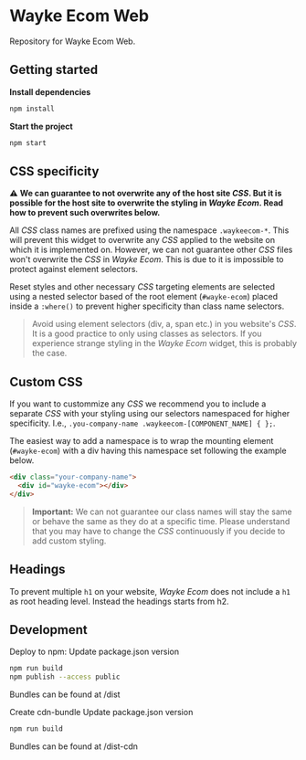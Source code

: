 # Wayke Ecom Web

Repository for Wayke Ecom Web.

## Getting started

__Install dependencies__

```bash
npm install
```

__Start the project__

```bash
npm start
```

## CSS specificity

⚠️ __We can guarantee to not overwrite any of the host site _CSS_. But it is possible for the host site to overwrite the styling in _Wayke Ecom_. Read how to prevent such overwrites below.__

All _CSS_ class names are prefixed using the namespace `.waykeecom-*`. This will prevent this widget to overwrite any _CSS_ applied to the website on which it is implemented on. However, we can not guarantee other _CSS_ files won't overwrite the _CSS_ in _Wayke Ecom_. This is due to it is impossible to protect against element selectors.

Reset styles and other necessary _CSS_ targeting elements are selected using a nested selector based of the root element (`#wayke-ecom`) placed inside a `:where()` to prevent higher specificity than class name selectors.

> Avoid using element selectors (div, a, span etc.) in you website's _CSS_. It is a good practice to only using classes as selectors. If you experience strange styling in the _Wayke Ecom_ widget, this is probably the case.

## Custom CSS

If you want to custommize any _CSS_ we recommend you to include a separate _CSS_ with your styling using our selectors namespaced for higher specificity. I.e., `.you-company-name .waykeecom-[COMPONENT_NAME] { };`.

The easiest way to add a namespace is to wrap the mounting element (`#wayke-ecom`) with a div having this namespace set following the example below.

```html
<div class="your-company-name">
  <div id="wayke-ecom"></div>
</div>
```

> **Important:** We can not guarantee our class names will stay the same or behave the same as they do at a specific time. Please understand that you may have to change the _CSS_ continuously if you decide to add custom styling.

## Headings

To prevent multiple `h1` on your website, _Wayke Ecom_ does not include a `h1` as root heading level. Instead the headings starts from h2.

## Development

Deploy to npm:
Update package.json version
```bash
npm run build
npm publish --access public
```
Bundles can be found at /dist

Create cdn-bundle
Update package.json version
```bash
npm run build
```
Bundles can be found at /dist-cdn
